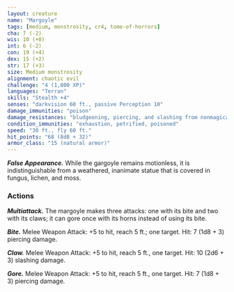 ```yaml
---
layout: creature
name: "Margoyle"
tags: [medium, monstrosity, cr4, tome-of-horrors]
cha: 7 (-2)
wis: 10 (+0)
int: 6 (-2)
con: 19 (+4)
dex: 15 (+2)
str: 17 (+3)
size: Medium monstrosity
alignment: chaotic evil
challenge: "4 (1,800 XP)"
languages: "Terran"
skills: "Stealth +4"
senses: "darkvision 60 ft., passive Perception 10"
damage_immunities: "poison"
damage_resistances: "bludgeoning, piercing, and slashing from nonmagical weapons not made of adamantine"
condition_immunities: "exhaustion, petrified, poisoned"
speed: "30 ft., fly 60 ft."
hit_points: "68 (8d8 + 32)"
armor_class: "15 (natural armor)"
---
```


***False Appearance.*** While the gargoyle remains motionless, it is
indistinguishable from a weathered, inanimate statue that is covered in
fungus, lichen, and moss.

### Actions

***Multiattack.*** The margoyle makes three attacks: one with its bite and
two with its claws; it can gore once with its horns instead of using its bite.

***Bite.*** Melee Weapon Attack: +5 to hit, reach 5 ft.; one target. Hit: 7 (1d8 + 3) piercing damage.

***Claw.*** Melee Weapon Attack: +5 to hit, reach 5 ft., one target. Hit: 10
(2d6 + 3) slashing damage.

***Gore.*** Melee Weapon Attack: +5 to hit, reach 5 ft., one target. Hit: 7
(1d8 + 3) piercing damage.
